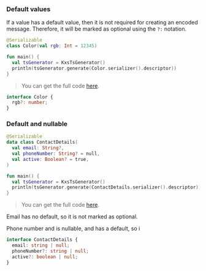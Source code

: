 <!--- TEST_NAME DefaultValuesTest -->

<!--- INCLUDE .*\.kt
import kotlinx.serialization.*
import dev.adamko.kxstsgen.*
-->

### Default values

If a value has a default value, then it is not required for creating an encoded message. Therefore,
it will be marked as optional using the `?:` notation.

```kotlin
@Serializable
class Color(val rgb: Int = 12345)

fun main() {
  val tsGenerator = KxsTsGenerator()
  println(tsGenerator.generate(Color.serializer().descriptor))
}
```

> You can get the full code [here](./knit/example/example-default-values-single-field-01.kt).

```typescript
interface Color {
  rgb?: number;
}
```

<!--- TEST -->

### Default and nullable

```kotlin
@Serializable
data class ContactDetails(
  val email: String?,
  val phoneNumber: String? = null,
  val active: Boolean? = true,
)

fun main() {
  val tsGenerator = KxsTsGenerator()
  println(tsGenerator.generate(ContactDetails.serializer().descriptor))
}
```

> You can get the full code [here](./knit/example/example-default-values-primitive-fields-01.kt).

Email has no default, so it is not marked as optional.

Phone number and is nullable, and has a default, so i

```typescript
interface ContactDetails {
  email: string | null;
  phoneNumber?: string | null;
  active?: boolean | null;
}
```

<!--- TEST -->
